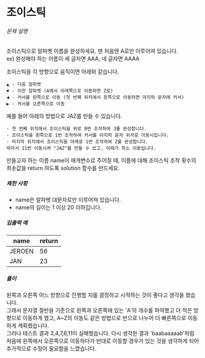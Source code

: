 # 조이스틱
###### 문제 설명

조이스틱으로 알파벳 이름을 완성하세요. 맨 처음엔 A로만 이루어져 있습니다.  
ex) 완성해야 하는 이름이 세 글자면 AAA, 네 글자면 AAAA

조이스틱을 각 방향으로 움직이면 아래와 같습니다.

```
▲ - 다음 알파벳
▼ - 이전 알파벳 (A에서 아래쪽으로 이동하면 Z로)
◀ - 커서를 왼쪽으로 이동 (첫 번째 위치에서 왼쪽으로 이동하면 마지막 문자에 커서)
▶ - 커서를 오른쪽으로 이동

```

예를 들어 아래의 방법으로  JAZ를 만들 수 있습니다.

```
- 첫 번째 위치에서 조이스틱을 위로 9번 조작하여 J를 완성합니다.
- 조이스틱을 왼쪽으로 1번 조작하여 커서를 마지막 문자 위치로 이동시킵니다.
- 마지막 위치에서 조이스틱을 아래로 1번 조작하여 Z를 완성합니다.
따라서 11번 이동시켜 "JAZ"를 만들 수 있고, 이때가 최소 이동입니다.

```

만들고자 하는 이름 name이 매개변수로 주어질 때, 이름에 대해 조이스틱 조작 횟수의 최솟값을 return 하도록 solution 함수를 만드세요.

##### 제한 사항

-   name은 알파벳 대문자로만 이루어져 있습니다.
-   name의 길이는 1 이상 20 이하입니다.

##### 입출력 예
|name|return|
|--|--|
|JEROEN|56|
|JAN|23|

##### 풀이
왼쪽과 오른쪽 어느 방향으로 진행할 지를 결정하고 시작하는 것이 좋다고 생각을 했습니다.  
그래서 문자열 절반을 기준으로 왼쪽과 오른쪽에 있는 'A'의 개수를 파악했고 더 적은 방향으로 이동하게 했고, A~Z의 이동도 같은 방법으로 반으로 나누어 더 빠른쪽으로 이동하게 계획했습니다.  
그러나 테스트 결과 3,4,7,8,11이 실패했습니다. 다시 생각한 결과 'baabaaaaab'처럼 처음에 왼쪽에서 오른쪽으로 이동하다가 반대로 이동할 경우가 있는 것을 생각하게 되어 추가적으로 수정이 필요함을 느꼈습니다.